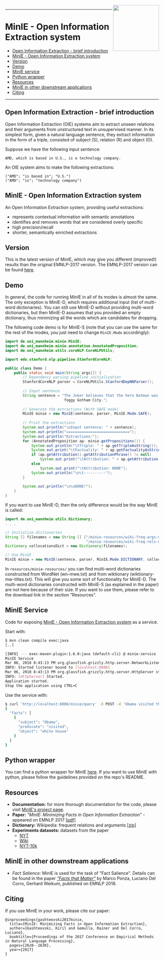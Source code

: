 <img src="https://gkiril.github.io/minie/images/minie_logo.png" align="right" width="150" />

---

# MinIE - Open Information Extraction system

* [Open Information Extraction - brief introduction](#open-information-extraction---brief-introduction)
* [MinIE - Open Information Extraction system](#minie---open-information-extraction-system)
* [Version](#version)
* [Demo](#demo)
* [MinIE service](#minie-service)
* [Python wrapper](#python-wrapper)
* [Resources](#resources)
* [MinIE in other downstream applications](#minie-in-other-downstream-applications)
* [Citing](#citing)

---

## Open Information Extraction - brief introduction

Open Information Extraction (OIE) systems aim to extract unseen relations and their arguments from unstructured text in unsupervised manner. In its simplest form, given a natural language sentence, they extract information in the form of a triple, consisted of subject (S), relation (R) and object (O). 

Suppose we have the following input sentence:
```
AMD, which is based in U.S., is a technology company.
```

An OIE system aims to make the following extractions: 

```
("AMD"; "is based in"; "U.S.")
("AMD"; "is"; "technology company")
```

## MinIE - Open Information Extraction system

An Open Information Extraction system, providing useful extractions:
* represents contextual information with semantic annotations
* identifies and removes words that are considered overly specific
* high precision/recall 
* shorter, semantically enriched extractions

## Version

This is the latest version of MinIE, which may give you different (improved!) results than the original EMNLP-2017 version. The EMNLP-2017 version can be found [here](https://github.com/rgemulla/minie).

## Demo

In general, the code for running MinIE in all of its modes is almost the same. The only exception is MinIE-D, which requires additional input (list of multi-word dictionaries). You can still use MinIE-D without providing multi-word dictionaries, but then MinIE-D assumes that you provided an empty dictionary, thus minimizing all the words which are candidates for dropping. 

The following code demo is for MinIE-S (note that you can use the same for the rest of the modes, you just need to change `MinIE.Mode` accordingly):

```java
import de.uni_mannheim.minie.MinIE;
import de.uni_mannheim.minie.annotation.AnnotatedProposition;
import de.uni_mannheim.utils.coreNLP.CoreNLPUtils;

import edu.stanford.nlp.pipeline.StanfordCoreNLP;

public class Demo {
    public static void main(String args[]) {
        // Dependency parsing pipeline initialization
        StanfordCoreNLP parser = CoreNLPUtils.StanfordDepNNParser();
        
        // Input sentence
        String sentence = "The Joker believes that the hero Batman was not actually born in 
                           foggy Gotham City.";
        
        // Generate the extractions (With SAFE mode)
        MinIE minie = new MinIE(sentence, parser, MinIE.Mode.SAFE);
        
        // Print the extractions
        System.out.println("\nInput sentence: " + sentence);
        System.out.println("=============================");
        System.out.println("Extractions:");
        for (AnnotatedProposition ap: minie.getPropositions()) {
            System.out.println("\tTriple: " + ap.getTripleAsString());
            System.out.print("\tFactuality: " + ap.getFactualityAsString());
            if (ap.getAttribution().getAttributionPhrase() != null) 
                System.out.print("\tAttribution: " + ap.getAttribution().toStringCompact());
            else
                System.out.print("\tAttribution: NONE");
            System.out.println("\n\t----------");
        }
        
        System.out.println("\n\nDONE!");
    }
}
```

If you want to use MinIE-D, then the only difference would be the way MinIE is called:

```java
import de.uni_mannheim.utils.Dictionary;
. . .

// Initialize dictionaries
String [] filenames = new String [] {"/minie-resources/wiki-freq-args-mw.txt", 
                                     "/minie-resources/wiki-freq-rels-mw.txt"};
Dictionary collocationsDict = new Dictionary(filenames);

// Use MinIE
MinIE minie = new MinIE(sentence, parser, MinIE.Mode.DICTIONARY, collocationsDict);

```

In `resources/minie-resources/` you can find multi-word dictionaries constructed from WordNet (wn-mwe.txt) and from wiktionary (wiktionary-mw-titles.txt). This will give you some sort of functionality for MinIE-D. The multi-word dictionaries constructed with MinIE-S (as explained in the paper) are not here because of their size. If you want to use them, please refer to the download link in the section "Resources".

## MinIE Service

Code for exposing [MinIE - Open Information Extraction system](https://github.com/gkiril/minie) as a service.

Start with:

```bash
$ mvn clean compile exec:java
[..]

[INFO] --- exec-maven-plugin:1.6.0:java (default-cli) @ minie-service ---
MinIE Service
Mar 06, 2018 8:43:13 PM org.glassfish.grizzly.http.server.NetworkListener start
INFO: Started listener bound to [localhost:8080]
Mar 06, 2018 8:43:13 PM org.glassfish.grizzly.http.server.HttpServer start
INFO: [HttpServer] Started.
Application started.
Stop the application using CTRL+C
```

Use the service with:

```bash
$ curl 'http://localhost:8080/minie/query' -X POST -d 'Obama visited the white house.' | jq .
{
  "facts": [
    {
      "subject": "Obama",
      "predicate": "visited",
      "object": "white house"
    }
  ]
}
```

## Python wrapper

You can find a python wrapper for MinIE [here](https://github.com/mmxgn/miniepy). If you want to use MinIE with python, please follow the guidelines provided on the repo's README. 


## Resources

* **Documentation:** for more thorough documentation for the code, please visit [MinIE's project page](https://gkiril.github.io/minie/).
* **Paper:** _"MinIE: Minimizing Facts in Open Information Extraction"_ - appeared on EMNLP 2017 [[pdf]](http://aclweb.org/anthology/D/D17/D17-1278.pdf)
* **Dictionary:** Wikipedia: frequent relations and arguments [[zip]](http://dws.informatik.uni-mannheim.de/fileadmin/lehrstuehle/pi1/pi1/minie/wiki-freq-args-rels.zip)
* **Experiments datasets:** datasets from the paper
  * [NYT](http://dws.informatik.uni-mannheim.de/fileadmin/lehrstuehle/pi1/pi1/minie/NYT.zip)
  * [Wiki](http://dws.informatik.uni-mannheim.de/fileadmin/lehrstuehle/pi1/pi1/minie/Wiki.zip)
  * [NYT-10k](http://dws.informatik.uni-mannheim.de/fileadmin/lehrstuehle/pi1/pi1/minie/nyt10k.zip)

## MinIE in other downstream applications

* *Fact Salience:* MinIE is used for the task of "Fact Salience". Details can be found in the paper [*"Facts that Matter"*](http://www.aclweb.org/anthology/D18-1129) by Marco Ponza, Luciano Del Corro, Gerhard Weikum, published on EMNLP 2018.

## Citing
If you use MinIE in your work, please cite our paper:

```
@inproceedings{gashteovski2017minie,
  title={MinIE: Minimizing Facts in Open Information Extraction},
  author={Gashteovski, Kiril and Gemulla, Rainer and Del Corro, Luciano},
  booktitle={Proceedings of the 2017 Conference on Empirical Methods in Natural Language Processing},
  pages={2620--2630},
  year={2017}
}
```
